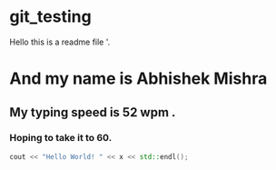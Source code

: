 # git_testing

Hello this is a readme file '. 

# And my name is Abhishek Mishra 
## My typing speed is 52 wpm . 
### Hoping to take it to 60. 

```cpp
cout << "Hello World! " << x << std::endl();

```
